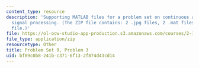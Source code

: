 ```yaml
---
content_type: resource
description: 'Supporting MATLAB files for a problem set on continuous and discrete
  signal processing. (The ZIP file contains: 2 .jpg files, 2 .mat files, and 1 .m
  file.)'
file: https://ol-ocw-studio-app-production.s3.amazonaws.com/courses/2-161-signal-processing-continuous-and-discrete-fall-2008/bf89c0b8241bc3716f132f874d43cd14_PS9Prob3.zip
file_type: application/zip
resourcetype: Other
title: Problem Set 9, Problem 3
uid: bf89c0b8-241b-c371-6f13-2f874d43cd14
---
```

